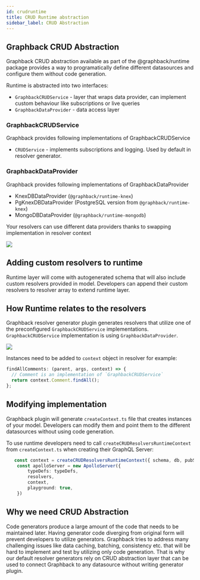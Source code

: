 ```yaml
---
id: crudruntime
title: CRUD Runtime abstraction
sidebar_label: CRUD Abstraction
---
```


## Graphback CRUD Abstraction

Graphback CRUD abstraction available as part of the @graphback/runtime package provides a way to programatically define different datasources and configure them without code generation.

Runtime is abstracted into two interfaces:

- `GraphbackCRUDService` - layer that wraps data provider, can implement custom behaviour like subscriptions or live queries
- `GraphbackDataProvider` - data access layer 

### GraphbackCRUDService

Graphback provides following implementations of GraphbackCRUDService

- `CRUDService` - implements subscriptions and logging. Used by default in resolver generator.

### GraphbackDataProvider

Graphback provides following implementations of GraphbackDataProvider

- KnexDBDataProvider (`@graphback/runtime-knex`)
- PgKnexDBDataProvider (PostgreSQL version from `@graphback/runtime-knex`)
- MongoDBDataProvider (`@graphback/runtime-mongodb`)

Your resolvers can use different data providers thanks to swapping implementation in resolver context

![](/img/runtime.png)

## Adding custom resolvers to runtime

Runtime layer will come with autogenerated schema that will also include custom resolvers provided in model.
Developers can append their custom resolvers to resolver array to extend runtime layer.

## How Runtime relates to the resolvers

Graphback resolver generator plugin generates resolvers that utilize one of the preconfigured `GraphbackCRUDService` implementations.
`GraphbackCRUDService` implementation is using `GraphbackDataProvider`.

![](/img/runtime.png)

Instances need to be added to `context` object in resolver for example:

```js
findAllComments: (parent, args, context) => {
  // Comment is an implementation of `GraphbackCRUDService` 
  return context.Comment.findAll();
};
```

## Modifying implementation

Graphback plugin will generate `createContext.ts` file that creates instances of your model.
Developers can modify them and point them to the different datasources without using code generation.

To use runtime developers need to call `createCRUDResolversRuntimeContext` from `createContext.ts` when creating their GraphQL Server:

```ts
   const context = createCRUDResolversRuntimeContext({ schema, db, pubSub });
    const apolloServer = new ApolloServer({
        typeDefs: typeDefs,
        resolvers,
        context,
        playground: true,
    })
```

## Why we need CRUD Abstraction

Code generators produce a large amount of the code that needs to be maintained later.
Having generator code diverging from original form will prevent developers to utilize generators.
Graphback tries to address many challenging issues like data caching, batching, consistency etc. that will be hard to implement and test by utilizing only code generation.
That is why our default resolver generators rely on CRUD abstraction layer that can be used to connect Graphback to any datasource without writing generator plugin.